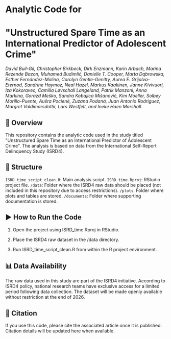 # Analytic Code for
# "Unstructured Spare Time as an International Predictor of Adolescent Crime"

_David Buil-Gil, Christopher Birkbeck, Dirk Enzmann, Karin Arbach, Marina Rezende Bazon, Muhamed Budimlić, Danielle T. Cooper, Marta Dąbrowska, Esther Fernández-Molina, Carolyn Gentle-Genitty, Aurea E. Grijalva-Eternod, Sandrine Haymoz, Neal Hazel, Markus Kaakinen, Janne Kivivuori, Iza Kokoravec, Camilla Løvschall Langeland, Patrik Manzoni, Anna Markina, Gorazd Meško, Sandra Kobajica Mišanović, Kim Moeller, Solbey Morillo-Puente, Aušra Pocienė, Zuzana Podaná, Juan Antonio Rodríguez, Margret Valdimarsdottir, Lars Westfelt, and Ineke Haen Marshall._

## 📄 Overview
This repository contains the analytic code used in the study titled "Unstructured Spare Time as an International Predictor of Adolescent Crime". The analysis is based on data from the International Self-Report Delinquency Study (ISRD4).

## 📁 Structure
`ISRD_time_script_clean.R`: Main analysis script.
`ISRD_time.Rproj`: RStudio project file.
`/data`: Folder where the ISRD4 raw data should be placed (not included in this repository due to access restrictions).
`/plots`: Folder where plots and tables are stored.
`/documents`: Folder where supporting documentation is stored.

## ▶️ How to Run the Code
1. Open the project using ISRD_time.Rproj in RStudio.

2. Place the ISRD4 raw dataset in the /data directory.

3. Run ISRD_time_script_clean.R from within the R project environment.

## 📊 Data Availability
The raw data used in this study are part of the ISRD4 initiative. According to ISRD4 policy, national research teams have exclusive access for a limited period following data collection. The dataset will be made openly available without restriction at the end of 2026.

## 📌 Citation
If you use this code, please cite the associated article once it is published. Citation details will be updated here when available.
